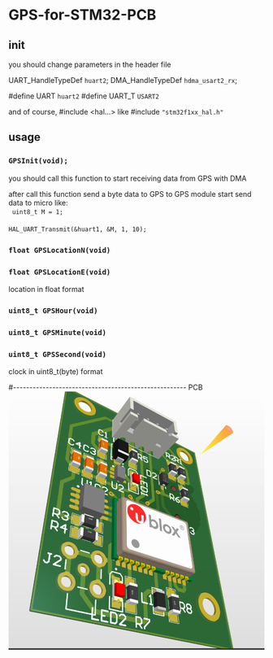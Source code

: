 # GPS-for-STM32-PCB

<h2>init</h2>
you should change parameters in the header file

UART_HandleTypeDef <code>huart2</code>;
DMA_HandleTypeDef <code>hdma_usart2_rx</code>;

#define UART <code>huart2</code>
#define UART_T <code>USART2</code>

and of course, #include <hal...> 
like
#include <code>"stm32f1xx_hal.h"</code>

<h2>usage</h2>
<h3><code>GPSInit(void);</code></h3>
you should call this function to start receiving data from GPS with DMA

after call this function send a byte data to GPS to GPS module start send data to micro
like:<br>
<code>
  uint8_t M = 1;
  <br>
  HAL_UART_Transmit(&huart1, &M, 1, 10);
</code>

<h3><code>float GPSLocationN(void)</code></h3>
<h3><code>float GPSLocationE(void)</code></h3>
location in float format


<h3><code>uint8_t GPSHour(void)</code></h3>
<h3><code>uint8_t GPSMinute(void)</code></h3>
<h3><code>uint8_t GPSSecond(void)</code></h3>
clock in uint8_t(byte) format

#-----------------------------------------------------
PCB
<img src="PCB.PNG">

